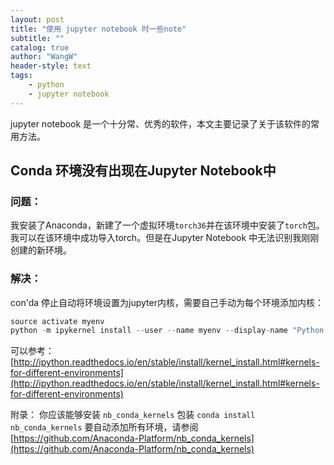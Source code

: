 ```yaml
---
layout: post
title: "使用 jupyter notebook 时一些note"
subtitle: ""
catalog: true
author: "WangW"
header-style: text
tags: 
    - python
    - jupyter notebook
---
```


jupyter notebook 是一个十分常、优秀的软件，本文主要记录了关于该软件的常用方法。

<!--break-->

## Conda 环境没有出现在Jupyter Notebook中

### 问题：

我安装了Anaconda，新建了一个虚拟环境```torch36```并在该环境中安装了`torch`包。 我可以在该环境中成功导入torch。但是在Jupyter Notebook 中无法识别我刚刚创建的新环境。

### 解决：

con'da 停止自动将环境设置为jupyter内核，需要自己手动为每个环境添加内核：

```python
source activate myenv
python -m ipykernel install --user --name myenv --display-name "Python (myenv)"
```

可以参考：[http://ipython.readthedocs.io/en/stable/install/kernel_install.html#kernels-for-different-environments](http://ipython.readthedocs.io/en/stable/install/kernel_install.html#kernels-for-different-environments)

附录： 你应该能够安装 `nb_conda_kernels` 包装 `conda install nb_conda_kernels` 要自动添加所有环境，请参阅 [https://github.com/Anaconda-Platform/nb_conda_kernels](https://github.com/Anaconda-Platform/nb_conda_kernels)

## 